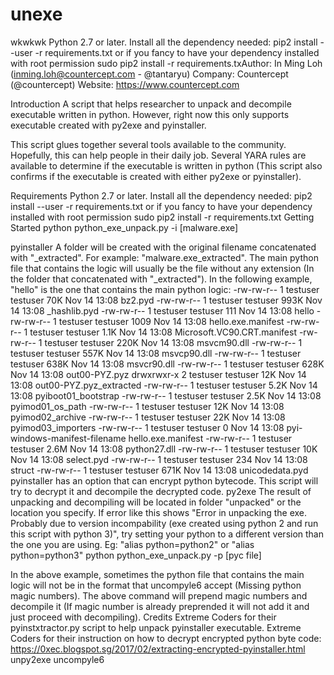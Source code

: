 # unexe
wkwkwk
Python 2.7 or later.
Install all the dependency needed:
pip2 install --user -r requirements.txt
or if you fancy to have your dependency installed with root permission
sudo pip2 install -r requirements.txAuthor: In Ming Loh (inming.loh@countercept.com - @tantaryu)
Company: Countercept (@countercept)
Website: https://www.countercept.com

Introduction
A script that helps researcher to unpack and decompile executable written in python. However, right now this only supports executable created with py2exe and pyinstaller.

This script glues together several tools available to the community. Hopefully, this can help people in their daily job. Several YARA rules are available to determine if the executable is written in python (This script also confirms if the executable is created with either py2exe or pyinstaller).

Requirements
Python 2.7 or later.
Install all the dependency needed:
pip2 install --user -r requirements.txt
or if you fancy to have your dependency installed with root permission
sudo pip2 install -r requirements.txt
Getting Started
python python_exe_unpack.py -i [malware.exe]

pyinstaller
A folder will be created with the original filename concatenated with "_extracted". For example: "malware.exe_extracted".
The main python file that contains the logic will usually be the file without any extension (In the folder that concatenated with "_extracted"). In the following example, "hello" is the one that contains the main python logic:
-rw-rw-r-- 1 testuser testuser 70K Nov 14 13:08 bz2.pyd
-rw-rw-r-- 1 testuser testuser 993K Nov 14 13:08 _hashlib.pyd
-rw-rw-r-- 1 testuser testuser 111 Nov 14 13:08 hello
-rw-rw-r-- 1 testuser testuser 1009 Nov 14 13:08 hello.exe.manifest
-rw-rw-r-- 1 testuser testuser 1.1K Nov 14 13:08 Microsoft.VC90.CRT.manifest
-rw-rw-r-- 1 testuser testuser 220K Nov 14 13:08 msvcm90.dll
-rw-rw-r-- 1 testuser testuser 557K Nov 14 13:08 msvcp90.dll
-rw-rw-r-- 1 testuser testuser 638K Nov 14 13:08 msvcr90.dll
-rw-rw-r-- 1 testuser testuser 628K Nov 14 13:08 out00-PYZ.pyz
drwxrwxr-x 2 testuser testuser 12K Nov 14 13:08 out00-PYZ.pyz_extracted
-rw-rw-r-- 1 testuser testuser 5.2K Nov 14 13:08 pyiboot01_bootstrap
-rw-rw-r-- 1 testuser testuser 2.5K Nov 14 13:08 pyimod01_os_path
-rw-rw-r-- 1 testuser testuser 12K Nov 14 13:08 pyimod02_archive
-rw-rw-r-- 1 testuser testuser 22K Nov 14 13:08 pyimod03_importers
-rw-rw-r-- 1 testuser testuser 0 Nov 14 13:08 pyi-windows-manifest-filename hello.exe.manifest
-rw-rw-r-- 1 testuser testuser 2.6M Nov 14 13:08 python27.dll
-rw-rw-r-- 1 testuser testuser 10K Nov 14 13:08 select.pyd
-rw-rw-r-- 1 testuser testuser 234 Nov 14 13:08 struct
-rw-rw-r-- 1 testuser testuser 671K Nov 14 13:08 unicodedata.pyd
pyinstaller has an option that can encrypt python bytecode. This script will try to decrypt it and decompile the decrypted code.
py2exe
The result of unpacking and decompiling will be located in folder "unpacked" or the location you specify.
If error like this shows "Error in unpacking the exe. Probably due to version incompability (exe created using python 2 and run this script with python 3)", try setting your python to a different version than the one you are using. Eg: "alias python=python2" or "alias python=python3"
python python_exe_unpack.py -p [pyc file]

In the above example, sometimes the python file that contains the main logic will not be in the format that uncompyle6 accept (Missing python magic numbers). The above command will prepend magic numbers and decompile it (If magic number is already preprended it will not add it and just proceed with decompiling).
Credits
Extreme Coders for their pyinstxtractor.py script to help unpack pyinstaller executable.
Extreme Coders for their instruction on how to decrypt encrypted python byte code: https://0xec.blogspot.sg/2017/02/extracting-encrypted-pyinstaller.html
unpy2exe
uncompyle6
